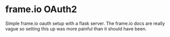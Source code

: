 # frame.io OAuth2
Simple frame.io oauth setup with a flask server. The frame.io docs are really vague so setting this up was more painful than it should have been.
